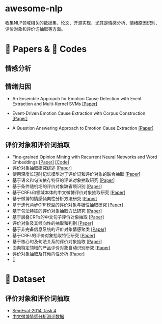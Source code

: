 # awesome-nlp
收集NLP领域相关的数据集、论文、开源实现，尤其是情感分析、情绪原因识别、评价对象和评价词抽取等方面。

# :book: Papers & :speak_no_evil: Codes

## 情感分析


## 情绪归因

- An Ensemble Approach for Emotion Cause Detection with Event Extraction and Multi-Kernel SVMs [[Paper]](https://ieeexplore.ieee.org/stamp/stamp.jsp?tp=&arnumber=8195347)
> 

- Event-Driven Emotion Cause Extraction with Corpus Construction [[Paper]](http://www.aclweb.org/anthology/D16-1170)
> 


- A Question Answering Approach to Emotion Cause Extraction [[Paper]](https://www.aclweb.org/anthology/D17-1167)
> 

## 评价对象和评价词抽取
- Fine-grained Opinion Mining with Recurrent Neural Networks and Word Embeddings [[Paper]](https://pdfs.semanticscholar.org/8208/43544be57efa903ce14d6967b0eeafd6a7ed.pdf) [[Code]](https://github.com/pdsujnow/opinion-target)
- 评价对象抽取研究综述 [[Paper]](http://www.aas.net.cn/CN/10.16383/j.aas.2017.c170049)
- 使用深度长短时记忆模型对于评价词和评价对象的联合抽取 [[Paper]](http://jcip.cipsc.org.cn/CN/abstract/abstract2522.shtml)
- 基于语义和句法依存特征的评论对象抽取研究 [[Paper]](http://jcip.cipsc.org.cn/CN/abstract/abstract2585.shtml)
- 基于条件随机场的评价对象缺省项识别 [[Paper]](http://jcip.cipsc.org.cn/CN/abstract/abstract2317.shtml)
- 基于CRFs和领域本体的中文微博评价对象抽取研究 [[Paper]](http://jcip.cipsc.org.cn/CN/abstract/abstract2260.shtml)
- 基于微博的情感倾向性分析方法研究 [[Paper]](http://jcip.cipsc.org.cn/CN/abstract/abstract229.shtml)
- 基于迭代两步CRF模型的评价对象与极性抽取研究 [[Paper]](http://jcip.cipsc.org.cn/CN/abstract/abstract53.shtml)
- 基于句法特征的评价对象抽取方法研究 [[Paper]](http://jcip.cipsc.org.cn/CN/abstract/abstract172.shtml)
- 基于层叠CRFs的中文句子评价对象抽取 [[Paper]](http://jcip.cipsc.org.cn/CN/abstract/abstract1718.shtml)
- 评价对象及其倾向性的抽取和判别 [[Paper]](http://jcip.cipsc.org.cn/CN/abstract/abstract1633.shtml)
- 基于非完备信息系统的评价对象情感聚类 [[Paper]](http://jcip.cipsc.org.cn/CN/abstract/abstract1634.shtml)
- 基于CRFs的评价对象抽取特征研究 [[Paper]](http://jcip.cipsc.org.cn/CN/abstract/abstract1588.shtml)
- 基于核心句及句法关系的评价对象抽取 [[Paper]](http://jcip.cipsc.org.cn/CN/abstract/abstract1478.shtml)
- 面向特定领域的产品评价对象自动识别研究 [[Paper]](http://jcip.cipsc.org.cn/CN/abstract/abstract1332.shtml)
- 评价对象抽取及其倾向性分析 [[Paper]](http://jcip.cipsc.org.cn/CN/abstract/abstract1331.shtml)
- [[]]()


# :floppy_disk: Dataset

## 评价对象和评价词抽取
- [SemEval-2014 Task 4](http://alt.qcri.org/semeval2014/task4/index.php?id=data-and-tools)
- [中文微博情感分析测评数据](https://mlln.cn/2018/10/11/%E4%B8%AD%E6%96%87%E6%83%85%E6%84%9F%E5%88%86%E6%9E%90%E8%AF%AD%E6%96%99%E5%BA%93%E5%A4%A7%E5%85%A8-%E5%B8%A6%E4%B8%8B%E8%BD%BD%E5%9C%B0%E5%9D%80/)
